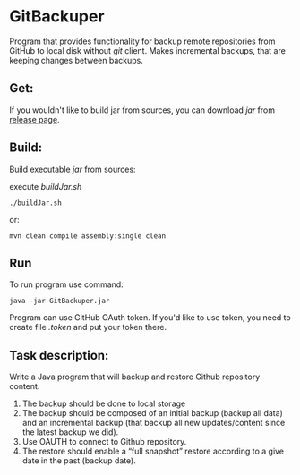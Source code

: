# GitBackuper

Program that provides functionality for backup remote repositories from GitHub to local disk without _git_ client.
Makes incremental backups, that are keeping changes between backups.

## Get:

If you wouldn't like to build jar from sources, you can download _jar_ from [release page](https://github.com/sergeioff/GitBackuper/releases).

## Build:

Build executable _jar_ from sources:

execute _buildJar.sh_ 

```
./buildJar.sh
```

or:

```
mvn clean compile assembly:single clean
```

## Run

To run program use command:

```
java -jar GitBackuper.jar
```

Program can use GitHub OAuth token. 
If you'd like to use token, you need to create file _.token_ and put your token there. 

## Task description:

Write a Java program that will backup and restore Github repository content.

1. The backup should be done to local storage
2. The backup should be composed of an initial backup (backup all data) and an incremental backup (that backup all new updates/content since the latest backup we did).
3. Use OAUTH to connect to Github repository.
4. The restore should enable a “full snapshot” restore according to a give date in the past (backup date). 
